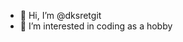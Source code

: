 - 👋 Hi, I’m @dksretgit
- 👀 I’m interested in coding as a hobby

<!---
dksretgit/dksretgit is a ✨ special ✨ repository because its `README.md` (this file) appears on your GitHub profile.
You can click the Preview link to take a look at your changes.
--->
